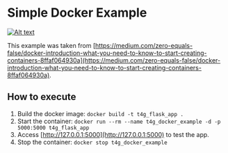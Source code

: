 # Simple Docker Example

[![Alt text](https://tech.4germany.org/wp-content/uploads/2020/01/Logo-Final-02-copy-1-300x109-1.png)](https://tech.4germany.org)

This example was taken from [https://medium.com/zero-equals-false/docker-introduction-what-you-need-to-know-to-start-creating-containers-8ffaf064930a](https://medium.com/zero-equals-false/docker-introduction-what-you-need-to-know-to-start-creating-containers-8ffaf064930a).

## How to execute

1. Build the docker image: `docker build -t t4g_flask_app .`
2. Start the container: `docker run --rm --name t4g_docker_example -d -p 5000:5000 t4g_flask_app`
3. Access [http://127.0.0.1:5000](http://127.0.0.1:5000) to test the app.
4. Stop the container: `docker stop t4g_docker_example`
